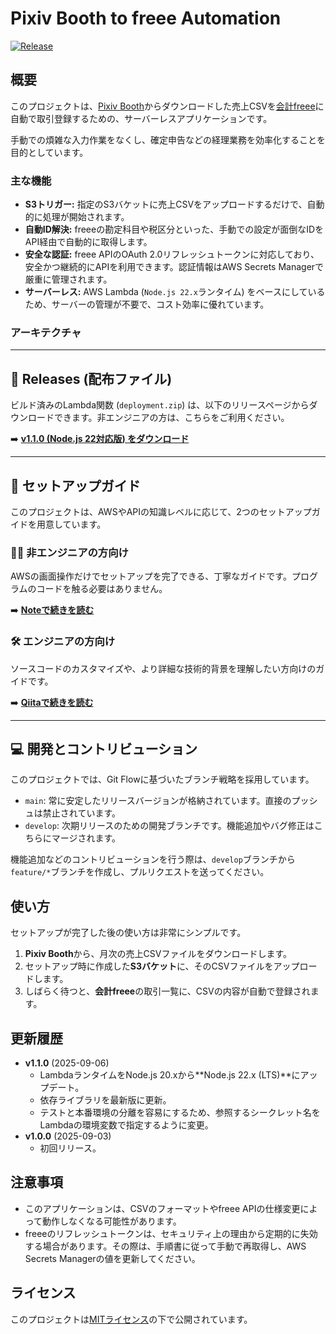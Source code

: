 # Pixiv Booth to freee Automation

[![Release](https://img.shields.io/github/v/release/qryuu/booth-freee-automator-repo?label=最新バージョン)](https://github.com/qryuu/booth-freee-automator-repo/releases/latest)

## 概要

このプロジェクトは、[Pixiv Booth](https://booth.pm/)からダウンロードした売上CSVを[会計freee](https://www.freee.co.jp/)に自動で取引登録するための、サーバーレスアプリケーションです。

手動での煩雑な入力作業をなくし、確定申告などの経理業務を効率化することを目的としています。

### 主な機能

* **S3トリガー:** 指定のS3バケットに売上CSVをアップロードするだけで、自動的に処理が開始されます。
* **自動ID解決:** freeeの勘定科目や税区分といった、手動での設定が面倒なIDをAPI経由で自動的に取得します。
* **安全な認証:** freee APIのOAuth 2.0リフレッシュトークンに対応しており、安全かつ継続的にAPIを利用できます。認証情報はAWS Secrets Managerで厳重に管理されます。
* **サーバーレス:** AWS Lambda (`Node.js 22.x`ランタイム) をベースにしているため、サーバーの管理が不要で、コスト効率に優れています。

### アーキテクチャ

---

## 🚀 Releases (配布ファイル)

ビルド済みのLambda関数 (`deployment.zip`) は、以下のリリースページからダウンロードできます。非エンジニアの方は、こちらをご利用ください。

➡️ [**v1.1.0 (Node.js 22対応版) をダウンロード**](https://github.com/qryuu/booth-freee-automator-repo/releases/latest)

---

## 📖 セットアップガイド

このプロジェクトは、AWSやAPIの知識レベルに応じて、2つのセットアップガイドを用意しています。

### 👩‍🎨 非エンジニアの方向け

AWSの画面操作だけでセットアップを完了できる、丁寧なガイドです。プログラムのコードを触る必要はありません。

➡️ [**Noteで続きを読む**](https://note.com/qryuu/n/n34ab87ef8c3a)

### 🛠️ エンジニアの方向け

ソースコードのカスタマイズや、より詳細な技術的背景を理解したい方向けのガイドです。

➡️ [**Qiitaで続きを読む**](https://qiita.com/qryuu/items/f63c023668f903956b08)

---

## 💻 開発とコントリビューション

このプロジェクトでは、Git Flowに基づいたブランチ戦略を採用しています。

* `main`: 常に安定したリリースバージョンが格納されています。直接のプッシュは禁止されています。
* `develop`: 次期リリースのための開発ブランチです。機能追加やバグ修正はこちらにマージされます。

機能追加などのコントリビューションを行う際は、`develop`ブランチから`feature/*`ブランチを作成し、プルリクエストを送ってください。

## 使い方

セットアップが完了した後の使い方は非常にシンプルです。

1. **Pixiv Booth**から、月次の売上CSVファイルをダウンロードします。
2. セットアップ時に作成した**S3バケット**に、そのCSVファイルをアップロードします。
3. しばらく待つと、**会計freee**の取引一覧に、CSVの内容が自動で登録されます。

## 更新履歴

* **v1.1.0** (2025-09-06)
  * LambdaランタイムをNode.js 20.xから**Node.js 22.x (LTS)**にアップデート。
  * 依存ライブラリを最新版に更新。
  * テストと本番環境の分離を容易にするため、参照するシークレット名をLambdaの環境変数で指定するように変更。
* **v1.0.0** (2025-09-03)
  * 初回リリース。

## 注意事項

* このアプリケーションは、CSVのフォーマットやfreee APIの仕様変更によって動作しなくなる可能性があります。
* freeeのリフレッシュトークンは、セキュリティ上の理由から定期的に失効する場合があります。その際は、手順書に従って手動で再取得し、AWS Secrets Managerの値を更新してください。

## ライセンス

このプロジェクトは[MITライセンス](LICENSE)の下で公開されています。
